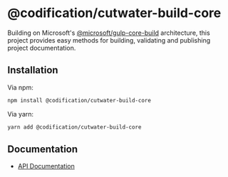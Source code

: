 # @codification/cutwater-build-core

Building on Microsoft's [@microsoft/gulp-core-build](https://github.com/Microsoft/web-build-tools/blob/master/core-build/gulp-core-build/README.md) architecture, this project provides easy methods for building, validating and publishing project documentation.

## Installation

Via npm:

```bash
npm install @codification/cutwater-build-core
```

Via yarn:

```bash
yarn add @codification/cutwater-build-core
```

## Documentation

* [API Documentation](https://cutwater.codification.org/docs/api/cutwater-build-core/api-readme)
